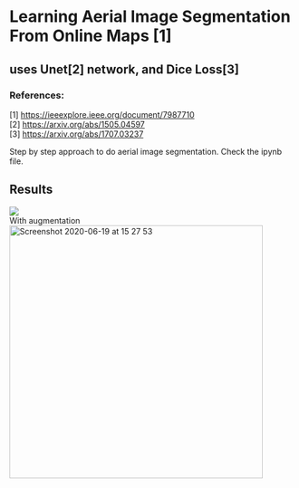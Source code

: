 

# Learning Aerial Image Segmentation From Online Maps [1]
## uses Unet[2] network, and Dice Loss[3]

### References:
[1] https://ieeexplore.ieee.org/document/7987710 <br/>
[2] https://arxiv.org/abs/1505.04597 <br/>
[3] https://arxiv.org/abs/1707.03237


Step by step approach to do aerial image segmentation. Check the ipynb file.
## Results
<img src ="https://user-images.githubusercontent.com/33628181/85137331-4ea0c980-b241-11ea-8a27-28aa0460b44a.png"/><br/>
With augmentation
<img width="447" alt="Screenshot 2020-06-19 at 15 27 53" src="https://user-images.githubusercontent.com/33628181/85138008-557c0c00-b242-11ea-815d-081e67dc39a3.png">

